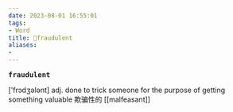 ```yaml
---
date: 2023-08-01 16:55:01
tags: 
- Word
title: 📖fraudulent
aliases: 
- 
---
```


<pre><strong>fraudulent</strong></pre>

['frɔdʒələnt]
adj. done to trick someone for the purpose of getting something valuable 欺骗性的
[[malfeasant]]
